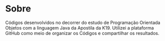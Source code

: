 <h1>Sobre</h1>

Códigos desenvolvidos no decorrer do estudo de Programação Orientada  Objetos com a linguagem Java da Apostila da K19.
Utilizei a plataforma GitHub como meio de organizar os Códigos e compartilhar os resultados.
